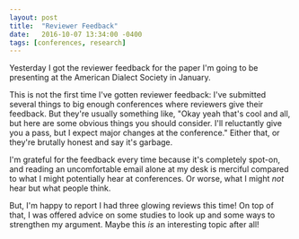 ```yaml
---
layout: post
title:  "Reviewer Feedback"
date:   2016-10-07 13:34:00 -0400
tags: [conferences, research]
---
```


Yesterday I got the reviewer feedback for the paper I'm going to be presenting at the American Dialect Society in January. 

This is not the first time I've gotten reviewer feedback: I've submitted several things to big enough conferences where reviewers give their feedback. But they're usually something like, "Okay yeah that's cool and all, but here are some obvious things you should consider. I'll reluctantly give you a pass, but I expect major changes at the conference." Either that, or they're brutally honest and say it's garbage. 

I'm grateful for the feedback every time because it's completely spot-on, and reading an uncomfortable email alone at my desk is merciful compared to what I might potentially hear at conferences. Or worse, what I might *not* hear but what people think.

But, I'm happy to report I had three glowing reviews this time! On top of that, I was offered advice on some studies to look up and some ways to strengthen my argument. Maybe this *is* an interesting topic after all!